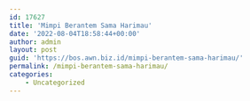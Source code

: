 ```yaml
---
id: 17627
title: 'Mimpi Berantem Sama Harimau'
date: '2022-08-04T18:58:44+00:00'
author: admin
layout: post
guid: 'https://bos.awn.biz.id/mimpi-berantem-sama-harimau/'
permalink: /mimpi-berantem-sama-harimau/
categories:
    - Uncategorized
---
```


